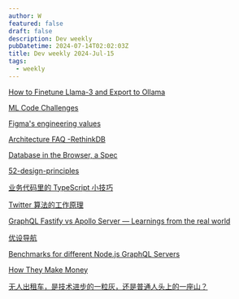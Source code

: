 ```yaml
---
author: W
featured: false
draft: false
description: Dev weekly
pubDatetime: 2024-07-14T02:02:03Z
title: Dev weekly 2024-Jul-15
tags:
  - weekly
---
```


[How to Finetune Llama-3 and Export to Ollama](https://docs.unsloth.ai/tutorials/how-to-finetune-llama-3-and-export-to-ollama)

[ML Code Challenges](https://www.deep-ml.com/)

[Figma's engineering values](https://www.figma.com/blog/figmas-engineering-values/)

[Architecture FAQ -RethinkDB](https://rethinkdb.com/docs/architecture)

[Database in the Browser, a Spec](https://stopa.io/post/279)

[52-design-principles](https://rpdc.xiaohongshu.com/52-design-principles)

[业务代码里的 TypeScript 小技巧](https://mp.weixin.qq.com/s/oiGfdc2ZVHvWQheOl3JsyA)

[Twitter 算法的工作原理](https://github.com/cholf5/random/issues/3)

[GraphQL Fastify vs Apollo Server — Learnings from the real world](https://medium.com/xgeeks/graphql-fastify-vs-apollo-server-243fa8532fa3)

[优设导航](https://hao.uisdc.com/)

[Benchmarks for different Node.js GraphQL Servers](https://github.com/benawad/node-graphql-benchmarks)

[How They Make Money](https://www.appeconomyinsights.com/)

[无人出租车，是技术进步的一粒灰，还是普通人头上的一座山？](https://mp.weixin.qq.com/s/bnHhJ495QibwYqI4wKn--w)

[]()

[]()

[]()

[]()

[]()

[]()

[]()

[]()

[]()

[]()

[]()

[]()

[]()

[]()

[]()

[]()

[]()

[]()

[]()

[]()

[]()

[]()

[]()

[]()

[]()

[]()

[]()

[]()

[]()

[]()

[]()

[]()

[]()

[]()

[]()

[]()

[]()

[]()

[]()

[]()

[]()

[]()

[]()

[]()

[]()

[]()

[]()

